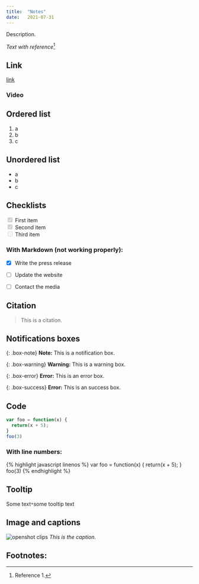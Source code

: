 ```yaml
---
title:  "Notes"
date:   2021-07-31
---
```


Description.

*Text with reference*[^1]

## Link

[link](https://twitter.com/MedianiSamuel)

### <span class="iconify" data-icon="bx:bxs-video"></span> Video

## Ordered list

1.	a
2.	b
3.	c

## Unordered list

- a
- b
- c

## Checklists

<input type="checkbox" checked disabled="disabled">
<label>First item</label>
<br>
<input type="checkbox" checked disabled="disabled">
<label>Second item</label>
<br>
<input type="checkbox" disabled="disabled">
<label>Third item</label>
<br>

### With Markdown (not working properly):
- [x] Write the press release
- [ ] Update the website
- [ ] Contact the media



## Citation

> This is a citation.

## Notifications boxes

{: .box-note}
**Note:** This is a notification box.

{: .box-warning}
**Warning:** This is a warning box.

{: .box-error}
**Error:** This is an error box.

{: .box-success}
**Error:** This is an success box.

## Code

```js
var foo = function(x) {
  return(x + 5);
}
foo(3)
```
### With line numbers:

{% highlight javascript linenos %}
var foo = function(x) {
  return(x + 5);
}
foo(3)
{% endhighlight %}

## Tooltip

Some text<span class="tooltip">`*`<span class="tooltiptext">some tooltip text</span></span>

## Image and captions

![openshot clips](/sm_blog/assets/images/hello-world-images/hello-world.webp)
<span class="caption">*This is the caption.*</span>

## <span class="iconify" data-icon="bx-bx-bookmark-alt" data-inline="true"></span> Footnotes:

[^1]: Reference 1.
